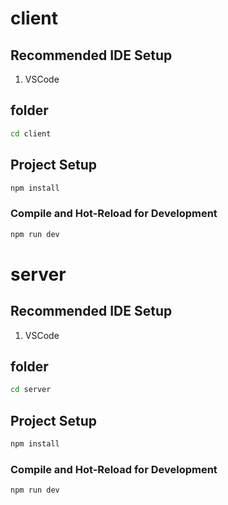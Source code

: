 

# client


## Recommended IDE Setup
1. VSCode

## folder 

```sh
cd client
```

## Project Setup

```sh
npm install
```

### Compile and Hot-Reload for Development

```sh
npm run dev
```


# server


## Recommended IDE Setup
1. VSCode

## folder 

```sh
cd server
```

## Project Setup

```sh
npm install
```

### Compile and Hot-Reload for Development

```sh
npm run dev
```

